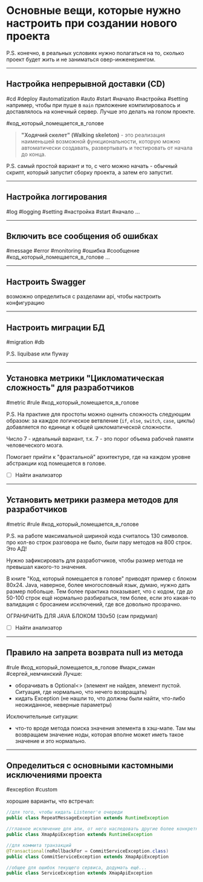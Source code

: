 # Основные вещи, которые нужно настроить при создании нового проекта 
P.S. конечно, в реальных условиях нужно полагаться на то, сколько проект будет жить и не заниматься овер-инженерингом.

---
## Настройка непрерывной доставки (CD)
#cd #deploy #automatization #auto #start #начало #настройка #setting
например, чтобы при пуше в `main` приложение компилировалось и доставлялось на конечный сервер.
Лучше это делать на голом проекте.

#код_который_помещается_в_голове
>**"Ходячий скелет" (Walking skeleton)** - это реализация наименьшей возможной функциональности, которую можно автоматически создавать, развертывать и тестировать от начала до конца.

P.S. самый простой вариант и то, с чего можно начать - обычный скрипт, который запустит сборку проекта, а затем его запустит.

---

## Настройка логгирования
#log #logging #setting #настройка #start #начало
...

---

## Включить все сообщения об ошибках
#message #error #monitoring #ошибка #сообщение #код_который_помещается_в_голове
...


---

## Настроить Swagger
возможно определиться с разделами api, чтобы настроить конфигурацию

---

## Настроить миграции БД
#migration #db

P.S. liquibase или flyway

---

## Установка метрики "Цикломатическая сложность" для разработчиков
#metric #rule #код_который_помещается_в_голове 

P.S.
На практике для простоты можно оценить сложность следующим образом: за каждое логическое ветвление (`if`, `else`, `switch`, `case`, циклы) добавляется по единице к общей цикломатической сложности.

Число 7 - идеальный вариант, т.к. 7 - это порог объема рабочей памяти человеческого мозга.

Помогает прийти к "фрактальной" архитектуре, где на каждом уровне абстракции код помещается в голове.

- [ ] Найти анализатор

---

## Установить метрики размера методов для разработчиков
#metric #rule #код_который_помещается_в_голове 

P.S. 
на работе максимальной шириной кода считалось 130 символов.
про кол-во строк разговора не было, были пару методов на 800 строк. Это АД!

Нужно зафиксировать для разработчиков, чтобы размер метода не превышал какого-то значения.

В книге "Код, который помещается в голове" приводят пример с блоком 80x24.
Java, наверное, более многословный язык, думаю, нужно дать размер побольше.
Тем более практика показывает, что с кодом, где до 50-100 строк ещё нормально разбираться, тем более, если это какая-то валидация с бросанием исключений, где все довольно прозрачно.

ОГРАНИЧИТЬ ДЛЯ JAVA БЛОКОМ 130x50 (сам придумал)

- [ ] Найти анализатор

---

## Правило на запрета возврата null из метода
#rule #код_который_помещается_в_голове #марк_симан #сергей_немчинский
Лучше:
- оборачивать в Optional<> (элемент не найден, элемент пустой. Ситуация, где нормально, что нечего возвращать)
- кидать Exception (не нашли то, что должны были найти, что-либо неожиданное, неверные параметры)

Исключительные ситуации:
- что-то вроде метода поиска значения элемента в хэш-мапе. Там мы возвращаем значение ноды, которая вполне может иметь такое значение и это нормально.

---

## Определиться с основными кастомными исключениями проекта
#exception #custom

хорошие варианты, что встречал:
```java
//для того, чтобы кидать Listener'е очереди
public class RepeatMessageException extends RuntimeException

//главное исключение для апи, от него наследовать другие более конкретные...
public class XmapApiException extends RuntimeException

//для коммита транзакций
@Transactional(noRollbackFor = CommitServiceException.class)
public class CommitServiceException extends XmapApiException

//общее для ошибок текущего сервиса, додумать ещё...
public class ServiceException extends XmapApiException
```
